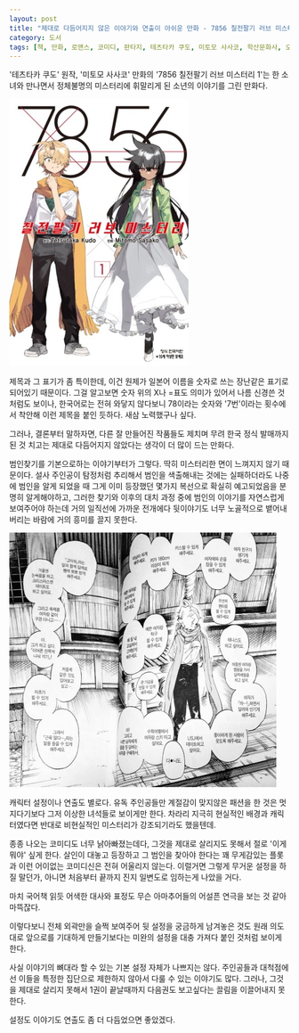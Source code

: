 ```yaml
---
layout: post
title: "제대로 다듬어지지 않은 이야기와 연출이 아쉬운 만화 - 7856 칠전팔기 러브 미스터리 1"
category: 도서
tags: [책, 만화, 로맨스, 코미디, 판타지, 테츠타카 쿠도, 미토모 사사코, 학산문화사, 오피니언 리더, 서평]
---
```


'테츠타카 쿠도' 원작,
'미토모 사사코' 만화의
'7856 칠전팔기 러브 미스터리 1'는
한 소녀와 만나면서 정체불명의 미스터리에 휘말리게 된 소년의 이야기를 그린 만화다.

![커버](/images/shichiha-gojuuroku-1-comic-book-h480.jpg)

제목과 그 표기가 좀 특이한데,
이건 원제가 일본어 이름을 숫자로 쓰는 장난같은 표기로 되어있기 때문이다.
그걸 알고보면 숫자 위의 X나 =표도 의미가 있어서 나름 신경쓴 것처럼도 보이나,
한국어로는 전혀 와닿지 않다보니 78이라는 숫자와 '7번'이라는 횟수에서 착안해 이런 제목을 붙인 듯하다.
새삼 노력했구나 싶다.

그러나, 결론부터 말하자면,
다른 잘 만들어진 작품들도 제치며 무려 한국 정식 발매까지 된 것 치고는
제대로 다듬어지지 않았다는 생각이 더 많이 드는 만화다.

범인찾기를 기본으로하는 이야기부터가 그렇다.
딱히 미스터리한 면이 느껴지지 않기 때문이다.
설사 주인공이 탐정처럼 추리해서 범인을 색출해내는 것에는 실패하더라도
나중에 범인을 알게 되었을 때 그게 이미 등장했던 몇가지 복선으로 확실히 예고되었음을 분명히 알게해야하고,
그러한 찾기와 이후의 대치 과정 중에 범인의 이야기를 자연스럽게 보여주어야 하는데
거의 일직선에 가까운 전개에다 뒷이야기도 너무 노골적으로 뱉어내버리는 바람에 거의 흥미를 끌지 못한다.

![8p](/images/shichiha-gojuuroku-1-comic-book-p008.jpg)

캐릭터 설정이나 연출도 별로다.
유독 주인공들만 계절감이 맞지않은 패션을 한 것은 멋지다기보다 그저 이상한 녀석들로 보이게만 한다.
차라리 지극히 현실적인 배경과 캐릭터였다면
반대로 비현실적인 미스터리가 강조되기라도 했을텐데.

종종 나오는 코미디도 너무 낡아빠졌는데다,
그것을 제대로 살리지도 못해서 절로 '이게 뭐야' 싶게 한다.
살인이 대놓고 등장하고 그 범인을 찾아야 한다는 꽤 무게감있는 플롯과
이런 어이없는 코미디신은 전혀 어울리지 않는다.
이럴거면 그렇게 무거운 설정을 하질 말던가,
아니면 처음부터 끝까지 진지 일변도로 임하는게 나았을 거다.

마치 국어책 읽듯 어색한 대사와 표정도
무슨 아마추어들의 어설픈 연극을 보는 것 같아 마뜩잖다.

이렇다보니 전체 외곽만을 슬쩍 보여주어 뒷 설정을 궁금하게 남겨놓은 것도
원래 의도대로 앞으로를 기대하게 만들기보다는
미완의 설정을 대충 가져다 붙인 것처럼 보이게 한다.

사실 이야기의 뼈대라 할 수 있는 기본 설정 자체가 나쁘지는 않다.
주인공들과 대척점에 선 이들을 특정한 집단으로 제한하지 않아서 다룰 수 있는 이야기도 많다.
그러나, 그것을 제대로 살리지 못해서
1권이 끝날때까지 다음권도 보고싶다는 끌림을 이끌어내지 못한다.

설정도 이야기도 연출도 좀 더 다듬었으면 좋았겠다.
